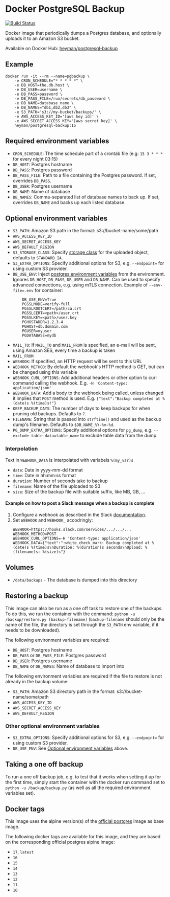 # Docker PostgreSQL Backup

[![Build Status](https://github.com/heyman/postgresql-backup/workflows/Test/badge.svg)](https://github.com/heyman/postgresql-backup/actions?query=workflow%3ATest)

Docker image that periodically dumps a Postgres database, and optionally uploads it to an Amazon S3 bucket.

Available on Docker Hub: [heyman/postgresql-backup](https://hub.docker.com/r/heyman/postgresql-backup)

## Example

```
docker run -it --rm --name=pgbackup \
    -e CRON_SCHEDULE="* * * * *" \
    -e DB_HOST=the.db.host \
    -e DB_USER=username \
    -e DB_PASS=password \
    -e DB_PASS_FILE=/run/secrets/db_password \
    -e DB_NAME=database_name \
    -e DB_NAMES="db1,db2,db3" \
    -e S3_PATH='s3://my-bucket/backups/' \
    -e AWS_ACCESS_KEY_ID='[aws key id]' \
    -e AWS_SECRET_ACCESS_KEY='[aws secret key]' \
    heyman/postgresql-backup:15
```

## Required environment variables

* `CRON_SCHEDULE`: The time schedule part of a crontab file (e.g: `15 3 * * *` for every night 03:15)
* `DB_HOST`: Postgres hostname
* `DB_PASS`: Postgres password
* `DB_PASS_FILE`: Path to a file containing the Postgres password. If set, overrides `DB_PASS`.
* `DB_USER`: Postgres username
* `DB_NAME`: Name of database
* `DB_NAMES`: Comma-separated list of database names to back up. If set, overrides `DB_NAME` and backs up each listed database.

## Optional environment variables

* `S3_PATH`: Amazon S3 path in the format: s3://bucket-name/some/path
* `AWS_ACCESS_KEY_ID`
* `AWS_SECRET_ACCESS_KEY`
* `AWS_DEFAULT_REGION`
* `S3_STORAGE_CLASS`: Specify [storage class](https://docs.aws.amazon.com/AmazonS3/latest/userguide/storage-class-intro.html) for the uploaded object, defaults to `STANDARD_IA`.
* `S3_EXTRA_OPTIONS`: Specify additional options for S3, e.g. `--endpoint=` for using custom S3 provider.
* `DB_USE_ENV`: Inject [postgres environment variables](https://www.postgresql.org/docs/13/libpq-envars.html) from the environment. Ignores `DB_HOST`, `DB_PASS`, `DB_USER` and `DB_NAME`. Can be used to specify advanced connections, e.g. using mTLS connection.
    Example of `--env-file=.env` for container:
    ```
        DB_USE_ENV=True
        PGSSLMODE=verify-full
        PGSSLROOTCERT=/path/ca.crt
        PGSSLCERT=<path>/user.crt
        PGSSLKEY=<path>/user.key
        PGHOSTADDR=1.2.3.4
        PGHOST=db.domain.com
        PGUSER=myuser
        PGDATABASE=mydb
    ```
* `MAIL_TO`: If `MAIL_TO` and `MAIL_FROM` is specified, an e-mail will be sent, using Amazon SES, every time a backup is taken
* `MAIL_FROM`
* `WEBHOOK`: If specified, an HTTP request will be sent to this URL
* `WEBHOOK_METHOD`: By default the webhook's HTTP method is GET, but can be changed using this variable
* `WEBHOOK_CURL_OPTIONS`: Add additional headers or other option to curl command calling the webhook. E.g. `-H 'Content-type: application/json'`
* `WEBHOOK_DATA`: Add a body to the webhook being called, unless changed it implies that `POST` method is used. E.g. `{"text":"Backup completed at %(date)s %(time)s!"}`
* `KEEP_BACKUP_DAYS`: The number of days to keep backups for when pruning old backups. Defaults to `7`.
* `FILENAME`: String that is passed into `strftime()` and used as the backup dump's filename. Defaults to `$DB_NAME_%Y-%m-%d`.
* `PG_DUMP_EXTRA_OPTIONS`: Specify additional options for `pg_dump`, e.g. `--exclude-table-data=table_name` to exclude table data from the dump.

### Interpolation

Text in `WEBHOOK_DATA` is interpolated with variabels `%(my_var)s`
 - `date`: Date in yyyy-mm-dd format
 - `time`: Date in hh:mm:ss format
 - `duration`: Number of seconds take to backup
 - `filename`: Name of the file uploaded to S3
 - `size`: Size of the backup file with suitable suffix, like MB, GB, ...

#### Example on how to post a Slack message when a backup is complete

1. Configure a webhook as described in the Slack [documentation](https://api.slack.com/messaging/webhooks).
2. Set `WEBHOOK` and `WEBHOOK_` accodringly:
   ```
   WEBHOOK=https://hooks.slack.com/services/.../.../...
   WEBHOOK_METHOD=POST
   WEBHOOK_CURL_OPTIONS=-H 'Content-type: application/json'
   WEBHOOK_DATA={"text":":white_check_mark: Backup completed at %(date)s %(time)s\nDuration: %(duration)s seconds\nUpload: %(filename)s: %(size)s"}
    ```

## Volumes

* `/data/backups` - The database is dumped into this directory

## Restoring a backup

This image can also be run as a one off task to restore one of the backups.
To do this, we run the container with the command: `python -u /backup/restore.py [backup-filename]`
(`backup-filename` should only be the name of the file, the directory is set through the `S3_PATH` env variable, if it needs to be downloaded).

The following environment variables are required:

* `DB_HOST`: Postgres hostname
* `DB_PASS` or `DB_PASS_FILE`: Postgres password
* `DB_USER`: Postgres username
* `DB_NAME` or `DB_NAMES`: Name of database to import into

The following environment variables are required if the file to restore is not already in the backup volume:

* `S3_PATH`: Amazon S3 directory path in the format: s3://bucket-name/some/path
* `AWS_ACCESS_KEY_ID`
* `AWS_SECRET_ACCESS_KEY`
* `AWS_DEFAULT_REGION`

### Other optional environment variables

* `S3_EXTRA_OPTIONS`: Specify additional options for S3, e.g. `--endpoint=` for using custom S3 provider.
* `DB_USE_ENV`: See [Optional environment variables](#optional-environment-variables) above.

## Taking a one off backup

To run a one off backup job, e.g. to test that it works when setting it up for the first time, simply start
the container with the docker run command set to `python -u /backup/backup.py` (as well as all the required environment
variables set).

## Docker tags

This image uses the alpine version(s) of the [official postgres](https://hub.docker.com/_/postgres) image as base
image.

The following docker tags are available for this image, and they are based on the corresponding official postgres
alpine image:

* `17`, `latest`
* `16`
* `15`
* `14`
* `13`
* `12`
* `11`
* `10`
